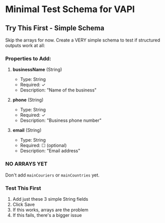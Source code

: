 # Minimal Test Schema for VAPI

## Try This First - Simple Schema

Skip the arrays for now. Create a VERY simple schema to test if structured outputs work at all:

### Properties to Add:

1. **businessName** (String)
   - Type: String
   - Required: ✓
   - Description: "Name of the business"

2. **phone** (String)
   - Type: String
   - Required: ✓
   - Description: "Business phone number"

3. **email** (String)
   - Type: String
   - Required: ☐ (optional)
   - Description: "Email address"

### NO ARRAYS YET

Don't add `mainCouriers` or `mainCountries` yet.

### Test This First

1. Add just these 3 simple String fields
2. Click Save
3. If this works, arrays are the problem
4. If this fails, there's a bigger issue







